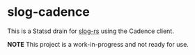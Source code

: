 # slog-cadence

This is a Statsd drain for [slog-rs](https://github.com/slog-rs/slog) using the Cadence client.

**NOTE** This project is a work-in-progress and not ready for use.
